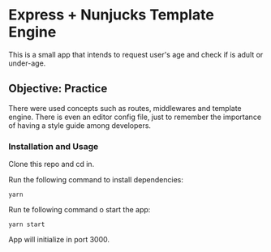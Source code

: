 # Express + Nunjucks Template Engine
This is a small app that intends to request user's age and check if is adult or under-age.

## Objective: Practice
There were used concepts such as routes, middlewares and template engine.
There is even an editor config file, just to remember the importance of having a style guide among developers.

### Installation and Usage
Clone this repo and cd in.

Run the following command to install dependencies:
```
yarn
```

Run te following command o start the app:
```
yarn start
```
App will initialize in port 3000.

